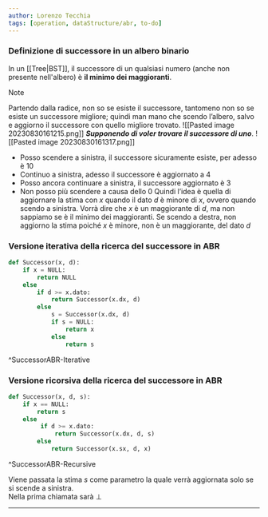 ```yaml
---
author: Lorenzo Tecchia
tags: [operation, dataStructure/abr, to-do]
---
```

### Definizione di successore in un albero binario
In un [[Tree|BST]], il successore di un qualsiasi numero (anche non presente nell'albero) è **il minimo dei maggioranti**.
>[!note]
> Partendo dalla radice, non so se esiste il successore, tantomeno non so se esiste un successore migliore; quindi man mano che scendo l’albero, salvo e aggiorno il successore con quello migliore trovato.
![[Pasted image 20230830161215.png]]
***Supponendo di voler trovare il successore di uno***.
![[Pasted image 20230830161317.png]]
- Posso scendere a sinistra, il successore sicuramente esiste, per adesso è $10$
- Continuo a sinistra, adesso il successore è aggiornato a $4$
- Posso ancora continuare a sinistra, il successore aggiornato è $3$
- Non posso più scendere a causa dello $0$
Quindi l’idea è quella di aggiornare la stima con $x$ quando il dato $d$ è minore di $x$, ovvero quando scendo a sinistra.
Vorrà dire che $x$ è un maggiorante di $d$, ma non sappiamo se è il minimo dei maggioranti. Se scendo a destra, non aggiorno la stima poiché $x$ è minore, non è un maggiorante, del dato $d$
<!--ID: 1715263181520-->


### Versione iterativa della ricerca del successore in ABR
```python
def Successor(x, d):
	if x = NULL:
		return NULL
	else
		if d >= x.dato:
			return Successor(x.dx, d)
		else
			s = Successor(x.dx, d)
			if s = NULL:
				return x
			else
				return s
```
^SuccessorABR-Iterative
<!--ID: 1715263181521-->




### Versione ricorsiva della ricerca del successore in ABR
```python
def Successor(x, d, s):
	if x == NULL:
		return s
	else
		 if d >= x.dato:
			 return Successor(x.dx, d, s)
		else
			return Successor(x.sx, d, x)
```
^SuccessorABR-Recursive
<!--ID: 1715263181522-->


Viene passata la stima $s$ come parametro la quale verrà aggiornata solo se si scende a sinistra.  
Nella prima chiamata sarà $\bot$ 

---
